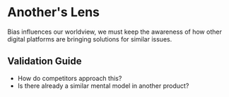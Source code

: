 # Another's Lens

Bias influences our worldview, we must keep the awareness of how other digital platforms are bringing solutions for similar issues.

## Validation Guide

* How do competitors approach this?
* Is there already a similar mental model in another product? 

